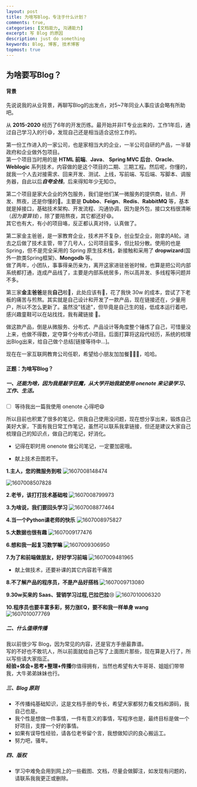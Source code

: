 ```yaml
---
layout: post
title: 为啥写Blog，专注于什么计划？
comments: true,
categories: [文档能力, 沟通能力]
excerpt: 写 Blog 的原因
description: just do something
keywords: Blog, 博客, 技术博客
topmost: true
---
```


## 为啥要写Blog？

#### 背景

先说说我的从业背景，再聊写Blog的出发点，对5~7年同业人事应该会略有所助吧。

从 **2015-2020** 经历了6年的开发历练。最开始并非IT专业出来的，工作1年后，通过自己学习入的行:smile:，发现自己还是相当适合这份工作的。

第一份工作进入的一家公司，也是家相当大的企业，一半公司自研的产品，一半替政府和企业做外包项目。  
第一个项目当时用的是 **HTML 前端**、**Java**、 **Spring MVC 后台**、**Oracle**、**Weblogic** 系列技术，内容做的是这个项目的二期、三期工程。然后呢，你懂的，就我一个人去对接需求、回来开发、测试、上线，写前端、写后端、写脚本、调服务器，自此以后***自夸全栈***，后来得知年少无知:upside_down_face:。 

第二个项目是家大企业的外包服务，我们是他们某一微服务的提供商，驻点、开发、熬夜，还是你懂的:rofl:。主要是 **Dubbo**、**Feign**、**Redis**、**RabbitMQ** 等，基本就是掉接口，基础技术架构、开发流程、沟通协调，因为是外包，接口文档很清晰（*因为要算钱*），除了要陪熬夜，其它都还好:smile:。       
其它也有大，有小的项目咯，反正都认真对待，认真做了。  

第二家金主爸爸，是一家教育企业，技术并不复杂，创业型企业，刚拿的A轮。进去之后做了技术主管，带了几号人，公司项目蛮多，但比较分散。使用的也是Spring，但不是完全采用的 Spring 原生技术栈，新接触和采用了 **dropwizard**(国外一款类Spring框架)、**Mongodb** 等。  
做了两年，小团队，事事得亲历亲为，离开这家进驻爸爸时候，也算是把公司内部系统都打通，连成产品线了，主要是内部系统居多，所以高并发、多线程等问题并不多。

第三家**金主爸爸**是我**自己**啦:clap:，此处应该有:clap:，花了我快 30w 的成本，尝试了下老板的痛苦与煎熬。其实就是自己设计和开发了一款产品，现在链接还在，少量用户，所以不怎么更新了。虽然没"钱途"，但毕竟是自己生的娃，低成本运行着吧，感兴趣童鞋可以在站找找，我有藏链接 :turkey:。

做这款产品，倒是从微服务、分布式、产品设计等角度整个锤炼了自己，可惜量没上来，也做不得数，定夺算个分布式小项目。后面打算将这段代经历，系统的梳理出Blog出来，给自己做个总结[链接等待中...]。

现在在一家互联网教育公司任职，希望给小朋友加加餐:bug::bug::bug:，哈哈。

#### 正题：为啥写Blog？

##### 一、还能为啥，因为我是敲字狂魔，从大学开始我就使用 onenote 来记录学习、工作、生活。  

- [ ] 等待我出一篇我使用 onenote 心得吧:smile:   

所以目前也积累了很多的笔记，供我自己使用没问题，现在想分享出来，锻炼自己美好大家，下面有我日常工作笔记，虽然可以联系我拿链接，但还是建议大家自己梳理自己的知识点，做自己的笔记，好消化。

- 记得在职时用 onenote 做公司笔记，一定要加密哦。

- 献上技术丑图若干。

**1.主人，您的微服务到啦**
![1607008148474](/images/posts/2016-04-22-why-blog-what-plan/1607008148474.png)

![1607008507828](/images/posts/2016-04-22-why-blog-what-plan/1607008507828.png)

**2.老爷，该打打技术基础啦**
![1607008799973](/images/posts/2016-04-22-why-blog-what-plan/1607008799973.png)

**3.为啥说，我们要回头学习**
![1607008877464](/images/posts/2016-04-22-why-blog-what-plan/1607008877464.png)

**4.当一个Python课老师的快乐**
![1607008975827](/images/posts/2016-04-22-why-blog-what-plan/1607008975827.png)

**5.大数据也很有趣**
![1607009177476](/images/posts/2016-04-22-why-blog-what-plan/1607009177476.png)

**6.想和我一起复习数学嘛**
![1607009306950](/images/posts/2016-04-22-why-blog-what-plan/1607009306950.png)

**7.为了和前端做朋友，好好学习前端**
![1607009481965](/images/posts/2016-04-22-why-blog-what-plan/1607009481965.png)

- 献上做技术，还要补课的其它内容若干痛苦

**8.不了解产品的程序员，不是产品好搭档**
![1607009713080](/images/posts/2016-04-22-why-blog-what-plan/1607009713080.png)

**9.30w买来的 Saas、营销学习过程,巴拉巴拉​**:cry:
![1607010006320](/images/posts/2016-04-22-why-blog-what-plan/1607010006320.png)

**10.程序员也要丰富多彩，努力涨EQ，要不和我一样单身 wang**
![1607010077769](/images/posts/2016-04-22-why-blog-what-plan/1607010077769.png)

##### 二、什么值得传播

我以前很少写 Blog，因为常见的内容，还是官方手册最靠谱。  
写的不好也不敢坑人，所以前面就给自己写了上面图片那些，现在算是入行了，所以写些请大家指正。  
**经验+体会+思考+整理+传播**你值得拥有，当然也希望有大牛哥哥、姐姐们带带我，大牛弟弟妹妹也行。

##### 三、Blog 原则

- 不传播纯基础知识，这是文档手册的专长，希望大家都努力看文档和源码，我自己也是。
- 我个性是想做一件事情，一件有意义的事情，写程序也是，最终目标是做一个好项目，支撑一个好的事情。
- 如果有误导性经验，请各位老爷留个言，我想做知识的良心搬运工。
- 努力吧，骚年。

##### 四、版权
- 学习中难免会用到网上的一些截图、文档，尽量会做脚注，如发现有问题的，请联系我我更正或删除。

